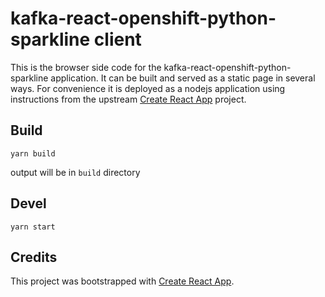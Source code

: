 # kafka-react-openshift-python-sparkline client

This is the browser side code for the kafka-react-openshift-python-sparkline
application. It can be built and served as a static page in several ways. For
convenience it is deployed as a nodejs application using instructions from the
upstream
[Create React App](https://github.com/facebookincubator/create-react-app)
project.

## Build

```
yarn build
```

output will be in `build` directory

## Devel

```
yarn start
```

## Credits

This project was bootstrapped with [Create React App](https://github.com/facebookincubator/create-react-app).
